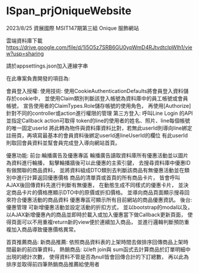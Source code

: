 # ISpan_prjOniqueWebsite

2023/8/25 資展國際 MSIT147期第三組 Onique 服飾網站

雲端資料庫下載
https://drive.google.com/file/d/1i5O5z7SRB6GU0ypWmD4RJtvdtcIpWIh1/view?usp=sharing

請於appsettings.json加入連線字串

在此專案負責開發的項目為:

會員登入授權:
使用技術:
使用CookieAuthenticationDefaults將會員登入資料儲存於cookie中，
並使用Claim類別判斷該登入帳號為資料庫中的員工帳號或會員帳號，
宣告使用者的ClaimTypes.Role儲存帳號的使用角色，
再使用[Authorize]針對不同的controller或action進行權限的管理
第三方登入:
呼叫Line Login 的API並指定Callback action可取得
token的line的使用者的姓名、照片、line每個帳號的唯一固定userId
將此轉為物件與資料庫資料比對，若無此userId則導向line綁定註冊頁，再填寫最基本的會員資料後綁定userId進lineUserId的欄位
有此userId則取回會員資料並幫會員完成登入導向網站首頁。


優惠功能:
前台:輪播廣告及優惠專區
輪播廣告讀取資料庫所有優惠活動並以圖片為資料進行輪播，
點擊輪播牆後可以此優惠的主索引鍵，
去搜尋資料庫中優惠ID有做關聯的商品資料，
並將資料組成DTO類別去判斷該商品有無優惠活動並在類別中進行計算返回優惠價格
商品的清單頁或首頁的所有商品卡片，
皆會呼叫AJAX後回傳資料先進行判斷有無優惠，
在動態生成不同樣式的優惠卡片，
並決定商品卡片的價格應顯示DTO中的原價或折扣價格。
並導向商品頁面顯示搜尋回來符合優惠活動的商品資料
優惠專區可顯示所有目前網站的商品優惠資訊。
後台:優惠管理
可新增優惠活動並設定活動的折扣方式，
並以bootstrap的modal以及，
以AJAX新增優惠內的商品並即時於載入或加入優惠當下做Callback更新頁面，
使得頁面可以不用重複return新的view便於連續加入商品，
並進行邏輯判斷預防重複加入商品導致優惠價格異常。


首頁推薦商品:
新商品推薦:
依照商品資料表的上架時間去做排序回傳商品上架時間最新的前四筆資料，
熱銷商品:
以left join與 sum函式去計算商品於訂單明細中出現的總計次數，
使得資料不管是否為null皆會回傳合計的下訂總數，
再以此為排序並取得前四筆熱銷商品推薦給使用者



